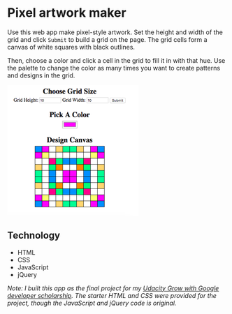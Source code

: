 # Pixel artwork maker

Use this web app make pixel-style artwork. Set the height and width of the grid and click `Submit` to build a grid on the page. The grid cells form a canvas of white squares with black outlines. 

Then, choose a color and click a cell in the grid to fill it in with that hue. Use the palette to change the color as many times you want to create patterns and designs in the grid.

![Example artwork](example-art-screenshot.png)

## Technology

- HTML 
- CSS 
- JavaScript
- jQuery

_Note: I built this app as the final project for my [Udacity Grow with Google developer scholarship](https://www.udacity.com/grow-with-google). The starter HTML and CSS were provided for the project, though the JavaScript and jQuery code is original._ 